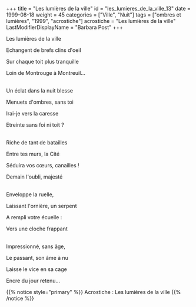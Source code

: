 +++
title = "Les lumières de la ville"
id = "les_lumieres_de_la_ville_13"
date = 1999-08-18
weight = 45
categories = ["Ville", "Nuit"]
tags = ["ombres et lumières", "1999", "acrostiche"]
acrostiche = "Les lumières de la ville"
LastModifierDisplayName = "Barbara Post"
+++

Les lumières de la ville

Echangent de brefs clins d'oeil

Sur chaque toit plus tranquille

Loin de Montrouge à Montreuil...

 \
Un éclat dans la nuit blesse

Menuets d'ombres, sans toi

Irai-je vers la caresse

Etreinte sans foi ni toit ?

 \
Riche de tant de batailles

Entre tes murs, la Cité

Séduira vos cœurs, canailles !

Demain l'oubli, majesté

 \
Enveloppe la ruelle,

Laissant l'ornière, un serpent

A rempli votre écuelle :

Vers une cloche frappant

 \
Impressionné, sans âge,

Le passant, son âme à nu

Laisse le vice en sa cage

Encre du jour retenu...

{{% notice style="primary" %}}
Acrostiche : Les lumières de la ville
{{% /notice %}}
